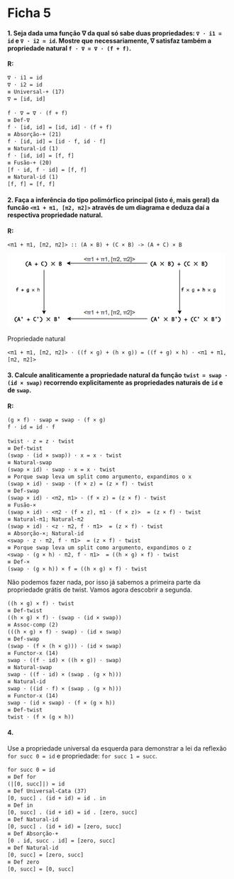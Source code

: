 Ficha 5
=====================

#### 1. Seja dada uma função ∇ da qual só sabe duas propriedades: `∇ ⋅ i1 = id` e `∇ ⋅ i2 = id`. Mostre que necessariamente, ∇ satisfaz também a propriedade natural `f ⋅ ∇ = ∇ ⋅ (f + f)`.

**R:**
    
    ∇ ⋅ i1 = id
    ∇ ⋅ i2 = id
    ≡ Universal-+ (17)
    ∇ = [id, id]

    f ⋅ ∇ = ∇ ⋅ (f + f)
    ≡ Def-∇
    f ⋅ [id, id] = [id, id] ⋅ (f + f)
    ≡ Absorção-+ (21)
    f ⋅ [id, id] = [id ⋅ f, id ⋅ f]
    ≡ Natural-id (1)
    f ⋅ [id, id] = [f, f]
    ≡ Fusão-+ (20)
    [f ⋅ id, f ⋅ id] = [f, f]
    ≡ Natural-id (1)
    [f, f] = [f, f]

#### 2. Faça a inferência do tipo polimórfico principal (isto é, mais geral) da funcão `<π1 + π1, [π2, π2]>` através de um diagrama e deduza daí a respectiva propriedade natural.

**R:**

    <π1 + π1, [π2, π2]> :: (A × B) + (C × B) -> (A + C) × B

![Diagram of free property of the function](/images/pis_nat.png)

Propriedade natural

    <π1 + π1, [π2, π2]> ⋅ ((f × g) + (h × g)) = ((f + g) × h) ⋅ <π1 + π1, [π2, π2]>
    
#### 3. Calcule analiticamente a propriedade natural da função `twist = swap · (id × swap)` recorrendo explicitamente as propriedades naturais de `id` e de `swap`.

**R:**

    (g × f) ⋅ swap = swap ⋅ (f × g)
    f ⋅ id = id ⋅ f 

    twist ⋅ z = z ⋅ twist
    ≡ Def-twist
    (swap ⋅ (id × swap)) ⋅ x = x ⋅ twist
    ≡ Natural-swap
    (swap × id) ⋅ swap ⋅ x = x ⋅ twist
    ≡ Porque swap leva um split como argumento, expandimos o x
    (swap × id) ⋅ swap ⋅ (f × z) = (z × f) ⋅ twist
    ≡ Def-swap 
    (swap × id) ⋅ <π2, π1> ⋅ (f × z) = (z × f) ⋅ twist
    ≡ Fusão-×
    (swap × id) ⋅ <π2 ⋅ (f × z), π1 ⋅ (f × z)>  = (z × f) ⋅ twist
    ≡ Natural-π1; Natural-π2
    (swap × id) ⋅ <z ⋅ π2, f ⋅ π1>  = (z × f) ⋅ twist
    ≡ Absorção-×; Natural-id
    <swap ⋅ z ⋅ π2, f ⋅ π1>  = (z × f) ⋅ twist
    ≡ Porque swap leva um split como argumento, expandimos o z
    <swap ⋅ (g × h) ⋅ π2, f ⋅ π1>  = ((h × g) × f) ⋅ twist
    ≡ Def-×
    (swap ⋅ (g × h)) × f = ((h × g) × f) ⋅ twist

Não podemos fazer nada, por isso já sabemos a primeira parte da propriedade grátis de twist. Vamos agora descobrir a segunda.

    ((h × g) × f) ⋅ twist
    ≡ Def-twist
    ((h × g) × f) ⋅ (swap · (id × swap))
    ≡ Assoc-comp (2)
    (((h × g) × f) ⋅ swap) · (id × swap)
    ≡ Def-swap
    (swap ⋅ (f × (h × g))) · (id × swap)
    ≡ Functor-x (14)
    swap ⋅ ((f ⋅ id) × ((h × g)) ⋅ swap)
    ≡ Natural-swap
    swap ⋅ ((f ⋅ id) × (swap . (g × h)))
    ≡ Natural-id
    swap ⋅ ((id ⋅ f) × (swap . (g × h)))
    ≡ Functor-x (14)
    swap ⋅ (id × swap) ⋅ (f × (g × h))
    ≡ Def-twist
    twist ⋅ (f × (g × h))


#### 4. 

Use a propriedade universal da esquerda para demonstrar a lei da reflexão `for succ 0 = id` e propriedade: `for succ 1 = succ`.

    for succ 0 = id
    ≡ Def for
    (|[0, succ]|) = id
    ≡ Def Universal-Cata (37)
    [0, succ] . (id + id) = id . in
    ≡ Def in
    [0, succ] . (id + id) = id . [zero, succ]
    ≡ Def Natural-id
    [0, succ] . (id + id) = [zero, succ]
    ≡ Def Absorção-+
    [0 . id, succ . id] = [zero, succ]
    ≡ Def Natural-id
    [0, succ] = [zero, succ]
    ≡ Def zero
    [0, succ] = [0, succ]
